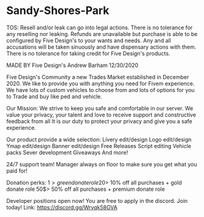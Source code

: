 # Sandy-Shores-Park

TOS: Resell and/or leak can go into legal actions. There is no tolerance for any reselling nor leaking. Refunds are unavailable but purchase is able to be configured by Five Design's to your wants and needs. Any and all accusations will be taken sinuously and have dispensary actions with them. There is no tolerance for taking credit for Five Design's products.

MADE BY Five Design's Andrew Barham 12/30/2020

Five Design's Community a new Trades Market established in December 2020. We like to provide you with anything you need for Fivem experience. We have lots of custom vehicles to choose from and lots of options for you to Trade and buy like ped and vehicle.

Our Mission: We strive to keep you safe and comfortable in our server. We value your privacy, your talent and love to receive support and constructive feedback from all It is our duty to protect your privacy and give you a safe experience.

Our product provide a wide selection: Livery edit/design Logo edit/design Ymap edit/design Banner edit/design Free Releases Script editing Vehicle packs Sever development Giveaways And more!

24/7 support team! Manager always on floor to make sure you get what you paid for!

Donation perks: 1$> green donate role 20$> 10% off all purchases + gold donate role 50$> 50% off all purchases + premium donate role

Developer positions open now! You are free to apply in the discord. Join today! Link: https://discord.gg/Wrvqk58GVA
